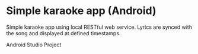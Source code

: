 Simple karaoke app (Android)
==========

Simple karaoke app using local RESTful web service. Lyrics are synced with the song and displayed at defined timestamps.

Android Studio Project
